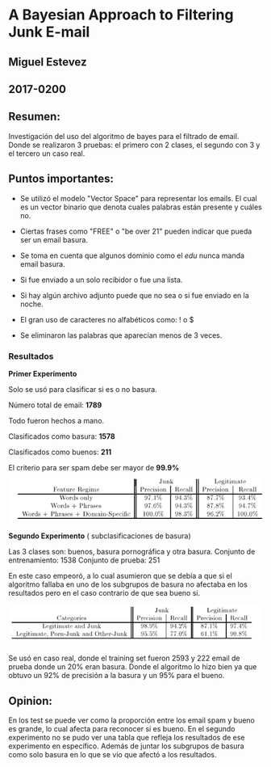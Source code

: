 # A Bayesian Approach to Filtering Junk E-mail
## Miguel Estevez
## 2017-0200

## Resumen:
Investigación del uso del algoritmo de bayes para el filtrado de email. Donde se realizaron 3 pruebas: el primero con 2 clases, el segundo con 3 y el tercero un caso real.

## Puntos importantes:

* Se utilizó el modelo "Vector Space" para representar los emails. El cual es un vector binario que denota cuales palabras están presente y cuáles no.

* Ciertas frases como "FREE" o "be over 21" pueden indicar que pueda ser un email basura.

* Se toma en cuenta que algunos dominio como el _edu_ nunca manda email basura.

* Si fue enviado a un solo recibidor o fue una lista.

* Si hay algún archivo adjunto puede que no sea o si fue enviado en la noche.

* El gran uso de caracteres no alfabéticos como: ! o $

* Se eliminaron las palabras que aparecían menos de 3 veces.

### Resultados

**Primer Experimento**

Solo se usó para clasificar si es o no basura.

Número total de email: **1789**

Todo fueron hechos a mano.

Clasificados como basura: **1578**

Clasificados como buenos: **211**

El criterio para ser spam debe ser mayor de **99.9%**

![](./img/first.png)

**Segundo Experimento** ( subclasificaciones de basura)

Las 3 clases son: buenos, basura pornográfica y otra basura.
Conjunto de entrenamiento: 1538
Conjunto de prueba: 251

En este caso empeoró, a lo cual asumieron que se debía a que si el algoritmo fallaba en uno de los subgrupos de basura no afectaba en los resultados pero en el caso contrario de que sea bueno si.

![](./img/second.png)

Se usó en caso real, donde el training set fueron 2593 y 222 email de prueba donde un 20% eran basura. Donde el algoritmo lo hizo bien ya que obtuvo un 92% de precisión a la basura y un 95% para el bueno.

## Opinion:
En los test se puede ver como la proporción entre los email spam y bueno es grande, lo cual afecta para reconocer si es bueno. En el segundo experimento no se pudo ver una tabla que refleja los resultados de ese experimento en específico. Además de juntar los subgrupos de basura como solo basura en lo que se vio que afectó a los resultados.



